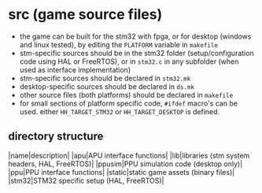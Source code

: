 # src (game source files)

- the game can be built for the stm32 with fpga, or for desktop (windows and
  linux tested), by editing the `PLATFORM` variable in `makefile`
- stm-specific sources should be in the stm32 folder (setup/configuration code
  using HAL or FreeRTOS), or in `stm32.c` in any subfolder (when used as
  interface implementation)
- stm-specific sources should be declared in `stm32.mk`
- desktop-specific sources should be declared in `ds.mk`
- other source files (both platforms) should be declared in `makefile`
- for small sections of platform specific code, `#ifdef` macro's can be used.
  either `HH_TARGET_STM32` or `HH_TARGET_DESKTOP` is defined.

## directory structure

|name|description|
|apu|APU interface functions|
|lib|libraries (stm system headers, HAL, FreeRTOS)|
|ppusim|PPU simulation code (desktop only)|
|ppu|PPU interface functions|
|static|static game assets (binary files)|
|stm32|STM32 specific setup (HAL, FreeRTOS)|
